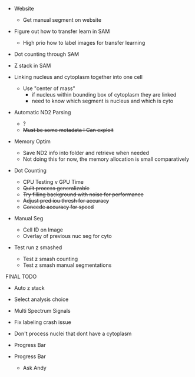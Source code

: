 - Website
   - Get manual segment on website
- Figure out how to transfer learn in SAM
   - High prio how to label images for transfer learning
- Dot counting through SAM
- Z stack in SAM
- Linking nucleus and cytoplasm together into one cell
	- Use "center of mass"
		- if nucleus within bounding box of cytoplasm they are linked
		- need to know which segment is nucleus and which is cyto


- Automatic ND2 Parsing
    - ?
    - ~~Must be some metadata I Can exploit~~
- Memory Optim
    - Save ND2 info into folder and retrieve when needed
    - Not doing this for now, the memory allocation is small comparatively
- Dot Counting
    - CPU Testing v GPU Time
    - ~~Quilt process generalizable~~
    - ~~Try filling background with noise for performance~~
    - ~~Adjust pred iou thresh for accuracy~~
    - ~~Concede accuracy for speed~~
- Manual Seg
    - Cell ID on Image
    - Overlay of previous nuc seg for cyto
- Test run z smashed
    - Test z smash counting
    - Test z smash manual segmentations

FINAL TODO
- Auto z stack
- Select analysis choice
- Multi Spectrum Signals
- Fix labeling crash issue
- Don't process nuclei that dont have a cytoplasm
- Progress Bar



























- Progress Bar
    - Ask Andy
